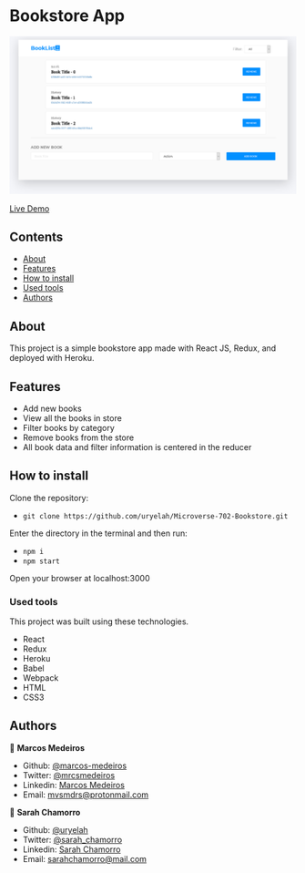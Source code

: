 # Bookstore App

![Screenshot](./public/screenshot.png?raw=true "Bookstore App")


[Live Demo](https://microverse-react-bookstore.herokuapp.com/)

## Contents

* [About](#about)
* [Features](#features)
* [How to install](#install)
* [Used tools](#tools)
* [Authors](#authors)

<a name="about"></a>
## About

This project is a simple bookstore app made with React JS, Redux, and deployed with Heroku.

## Features

- Add new books
- View all the books in store
- Filter books by category
- Remove books from the store
- All book data and filter information is centered in the reducer

<a name="install"></a>
## How to install

Clone the repository:
- `git clone https://github.com/uryelah/Microverse-702-Bookstore.git`

Enter the directory in the terminal and then run:

- `npm i`
- `npm start`

Open your browser at localhost:3000

<a name="tools"></a>
### Used tools

This project was built using these technologies.

- React
- Redux
- Heroku
- Babel
- Webpack
- HTML
- CSS3

<a name="authors"></a>
## Authors

👤 **Marcos Medeiros**

- Github: [@marcos-medeiros](https://github.com/marcos-medeiros)
- Twitter: [@mrcsmedeiros](https://twitter.com/mrcsmedeiros)
- Linkedin: [Marcos Medeiros](https://www.linkedin.com/in/marcosmedeiros-dev/)
- Email: [mvsmdrs@protonmail.com](mvsmdrs@protonmail.com)

👤 **Sarah Chamorro**

- Github: [@uryelah](https://github.com/uryelah)
- Twitter: [@sarah_chamorro](https://twitter.com/sarah_chamorro)
- Linkedin: [Sarah Chamorro](https://www.linkedin.com/in/uryelah/)
- Email: [sarahchamorro@mail.com](sarahchamorro@mail.com)
